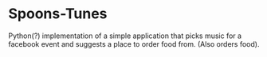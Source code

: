 Spoons-Tunes
============

Python(?) implementation of a simple application that picks music for a facebook event and suggests a place to order food from. (Also orders food).
